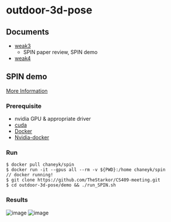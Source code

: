 # outdoor-3d-pose

## Documents
- [weak3](https://github.com/TheStarkor/CS409-meeting/tree/master/docs/week3)
    - SPIN paper review, SPIN demo
- [weak4](https://github.com/TheStarkor/CS409-meeting/tree/master/docs/week4)

## SPIN demo
[More Information](https://github.com/TheStarkor/outdoor-3d-pose/blob/master/docs/run_SPIN.md)
### Prerequisite
- nvidia GPU & appropriate driver
- [cuda](https://developer.nvidia.com/cuda-toolkit)
- [Docker](https://www.docker.com/)
- [Nvidia-docker](https://github.com/NVIDIA/nvidia-docker)

### Run
```
$ docker pull chaneyk/spin
$ docker run -it --gpus all --rm -v ${PWD}:/home chaneyk/spin
// docker running!
$ git clone https://github.com/TheStarkor/CS409-meeting.git
$ cd outdoor-3d-pose/demo && ./run_SPIN.sh
```

### Results
![image](https://user-images.githubusercontent.com/45455072/93908460-9ac84200-fd39-11ea-96a6-dcf6dab64d92.png)
![image](https://user-images.githubusercontent.com/45455072/93911387-48892000-fd3d-11ea-996b-310c632f7f94.png)
